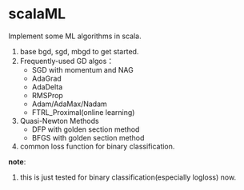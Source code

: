 # scalaML

Implement some ML algorithms in scala. 

1.  base bgd, sgd, mbgd to get started.
2.  Frequently-used GD algos： 
    -   SGD with momentum and NAG
    -   AdaGrad
    -   AdaDelta
    -   RMSProp
    -   Adam/AdaMax/Nadam
    -   FTRL_Proximal(online learning)
3.  Quasi-Newton Methods
    -   DFP with golden section method
    -   BFGS with golden section method
4.  common loss function for binary classification.


**note**: 
1.  this is just tested for binary classification(especially logloss) now. 
